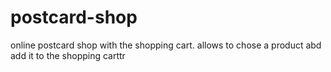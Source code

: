 # postcard-shop

online postcard shop with the shopping cart.
allows to chose a product abd add it to the shopping carttr
